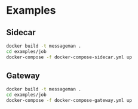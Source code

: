 # Examples

## Sidecar

```bash
docker build -t messageman .
cd examples/job
docker-compose -f docker-compose-sidecar.yml up
```

## Gateway

```bash
docker build -t messageman .
cd examples/job
docker-compose -f docker-compose-gateway.yml up
```